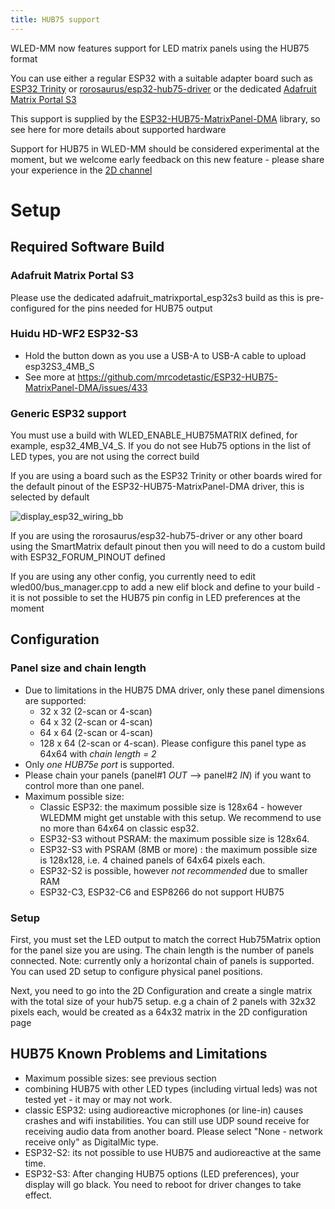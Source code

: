 ```yaml
---
title: HUB75 support
---
```


WLED-MM now features support for LED matrix panels using the HUB75 format

You can use either a regular ESP32 with a suitable adapter board such as [ESP32 Trinity](https://esp32trinity.com/) or [rorosaurus/esp32-hub75-driver](https://github.com/rorosaurus/esp32-hub75-driver) or the dedicated [Adafruit Matrix Portal S3](https://www.adafruit.com/product/5778)

This support is supplied by the [ESP32-HUB75-MatrixPanel-DMA](https://github.com/mrcodetastic/ESP32-HUB75-MatrixPanel-DMA?tab=readme-ov-file) library, so see here for more details about supported hardware

Support for HUB75 in WLED-MM should be considered experimental at the moment, but we welcome early feedback on this new feature - please share your experience in the [2D channel](https://discord.gg/Pgdv8MgR)

# Setup
## Required Software Build
### Adafruit Matrix Portal S3
Please use the dedicated adafruit_matrixportal_esp32s3 build as this is pre-configured for the pins needed for HUB75 output

### Huidu HD-WF2 ESP32-S3
* Hold the button down as you use a USB-A to USB-A cable to upload esp32S3_4MB_S
* See more at https://github.com/mrcodetastic/ESP32-HUB75-MatrixPanel-DMA/issues/433

### Generic ESP32 support
You must use a build with WLED_ENABLE_HUB75MATRIX defined, for example, esp32_4MB_V4_S. If you do not see Hub75 options in the list of LED types, you are not using the correct build

If you are using a board such as the ESP32 Trinity or other boards wired for the default pinout of the ESP32-HUB75-MatrixPanel-DMA driver, this is selected by default

![display_esp32_wiring_bb](https://github.com/user-attachments/assets/9fd3cf9f-b6b3-42ce-ba52-cea015e95024)


If you are using the rorosaurus/esp32-hub75-driver or any other board using the SmartMatrix default pinout then you will need to do a custom build with ESP32_FORUM_PINOUT defined

If you are using any other config, you currently need to edit wled00/bus_manager.cpp to add a new elif block and define to your build - it is not possible to set the HUB75 pin config in LED preferences at the moment

## Configuration
### Panel size and chain length
* Due to limitations in the HUB75 DMA driver, only these panel dimensions are supported:
  * 32 x 32 (2-scan or 4-scan)
  * 64 x 32 (2-scan or 4-scan)
  * 64 x 64 (2-scan or 4-scan)
  * 128 x 64 (2-scan or 4-scan). Please configure this panel type as 64x64 with _chain length = 2_
* Only _one HUB75e port_ is supported.
* Please chain your panels (panel#1 _OUT_ --> panel#2 _IN_) if you want to control more than one panel.
* Maximum possible size:
  * Classic ESP32: the maximum possible size is 128x64 - however WLEDMM might get unstable with this setup. We recommend to use no more than 64x64 on classic esp32.
  * ESP32-S3 without PSRAM: the maximum possible size is 128x64.
  * ESP32-S3 with PSRAM (8MB or more) : the maximum possible size is 128x128, i.e. 4 chained panels of 64x64 pixels each.
  * ESP32-S2 is possible, however _not recommended_ due to smaller RAM
  * ESP32-C3, ESP32-C6 and ESP8266 do not support HUB75

### Setup
First, you must set the LED output to match the correct Hub75Matrix option for the panel size you are using. The chain length is the number of panels connected. Note: currently only a horizontal chain of panels is supported. You can used 2D setup to configure physical panel positions.

Next, you need to go into the 2D Configuration and create a single matrix with the total size of your hub75 setup. e.g a chain of 2 panels with 32x32 pixels each, would be created as a 64x32 matrix in the 2D configuration page


## HUB75 Known Problems and Limitations 
* Maximum possible sizes: see previous section
* combining HUB75 with other LED types (including virtual leds) was not tested yet - it may or may not work.
* classic ESP32: using audioreactive microphones (or line-in) causes crashes and wifi instabilities. You can still use UDP sound receive for receiving audio data from another board. Please select "None - network receive only" as DigitalMic type.
* ESP32-S2: its not possible to use HUB75 and audioreactive at the same time.
* ESP32-S3: After changing HUB75 options (LED preferences), your display will go black. You need to reboot for driver changes to take effect.
